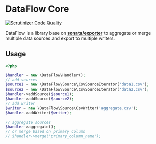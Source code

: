 # DataFlow Core

[![Scrutinizer Code Quality](https://scrutinizer-ci.com/g/vincenttouzet/DataFlow-Core/badges/quality-score.png?s=2771d9415f76506ededfec4790bb69b0cef62ba2)](https://scrutinizer-ci.com/g/vincenttouzet/DataFlow-Core/)


DataFlow is a library base on [**sonata/exporter**][1] to aggregate or merge multiple data sources and export to multiple writers.

## Usage

```php
<?php

$handler = new \DataFlow\Handler();
// add sources
$source1 = new \DataFlow\Source\CsvSourceIterator('data1.csv');
$source2 = new \DataFlow\Source\CsvSourceIterator('data2.csv');
$handler->addSource($source1);
$handler->addSource($source2);
// add writer
$writer = new \DataFlow\Source\CsvWriter('aggregate.csv');
$handler->addWriter($writer);

// aggregate sources
$handler->aggregate();
// or merge based on primary column
// $handler->merge('primary_column_name');

```


[1]: https://github.com/sonata-project/exporter
